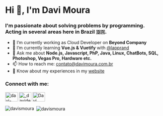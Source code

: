 
<h1>Hi 👋, I'm Davi Moura</h1>
<h3>I'm passionate about solving problems by programming. Acting in several areas here in Brazil 🇧🇷.</h3>

- 🔭 I’m currently working as Cloud Developer on **Beyond Company**
- 🌱 I’m currently learning **Vue.js & Vuetify** with [@lapprand](https://github.com/lapprand)
- 💬 Ask me about **Node.js, Javascript, PhP, Java, Linux, ChatBots, SQL, Photoshop, Vegas Pro, Hardware etc.**
- 📫 How to reach me: contato@davimoura.com.br
- 📄 Know about my experiences in my [website](https://davimoura.com.br)

<h3 align="left">Connect with me:</h3>
<p align="left">
<a href="https://linkedin.com/in/davi-moura-03b2871b5" target="blank"><img align="center" src="https://raw.githubusercontent.com/rahuldkjain/github-profile-readme-generator/master/src/images/icons/Social/linked-in-alt.svg" alt="davi-moura-03b2871b5" height="30" width="40" /></a>
<a href="https://instagram.com/_davidev" target="blank"><img align="center" src="https://raw.githubusercontent.com/rahuldkjain/github-profile-readme-generator/master/src/images/icons/Social/instagram.svg" alt="_davidev" height="30" width="40" /></a>
<a href="https://discord.gg/Davi Moura#8080" target="blank"><img align="center" src="https://raw.githubusercontent.com/rahuldkjain/github-profile-readme-generator/master/src/images/icons/Social/discord.svg" alt="Davi Moura#5642" height="30" width="40" /></a>
</p>

<p><img align="left" src="https://github-readme-stats.vercel.app/api/top-langs?username=davismoura&show_icons=true&locale=en&layout=compact" alt="davismoura" /></p>
<p>&nbsp;<img align="center" src="https://github-readme-stats.vercel.app/api?username=davismoura&show_icons=true&locale=en" alt="davismoura" /></p>
